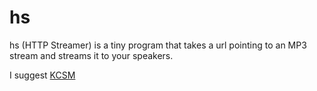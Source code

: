 # hs

hs (HTTP Streamer) is a tiny program that takes a url pointing to an MP3 stream and streams it to your speakers.

I suggest [KCSM](http://ice7.securenetsystems.net/KCSM2)
